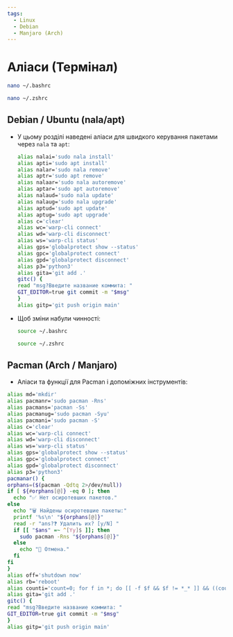 ```yaml
---
tags:
  - Linux
  - Debian
  - Manjaro (Arch)
---
```


# Аліаси (Термінал)

```bash
nano ~/.bashrc
```

```bash
nano ~/.zshrc
```

## Debian / Ubuntu (nala/apt)

- У цьому розділі наведені аліаси для швидкого керування пакетами через `nala` та `apt`:
  
  ```bash
  alias nalai='sudo nala install'
  alias apti='sudo apt install'
  alias nalar='sudo nala remove'
  alias aptr='sudo apt remove'
  alias nalaar='sudo nala autoremove'
  alias aptar='sudo apt autoremove'
  alias nalaud='sudo nala update'
  alias nalaug='sudo nala upgrade'
  alias aptud='sudo apt update'
  alias aptug='sudo apt upgrade'
  alias c='clear'
  alias wc='warp-cli connect'
  alias wd='warp-cli disconnect'
  alias ws='warp-cli status'
  alias gps='globalprotect show --status'
  alias gpc='globalprotect connect'
  alias gpd='globalprotect disconnect'
  alias p3='python3'
  alias gita='git add .'
  gitc() {
  read "msg?Введите название коммита: "
  GIT_EDITOR=true git commit -m "$msg"
  }
  alias gitp='git push origin main'
  ```

- Щоб зміни набули чинності:
  
  ```bash
  source ~/.bashrc
  ```
  
  ```bash
  source ~/.zshrc
  ```

## Pacman (Arch / Manjaro)

- Аліаси та функції для Pacman і допоміжних інструментів:
  
```bash
alias md='mkdir'
alias pacmanr='sudo pacman -Rns'
alias pacmans='pacman -Ss'
alias pacmanug='sudo pacman -Syu'
alias pacmani='sudo pacman -S'
alias c='clear'
alias wc='warp-cli connect'
alias wd='warp-cli disconnect'
alias ws='warp-cli status'
alias gps='globalprotect show --status'
alias gpc='globalprotect connect'
alias gpd='globalprotect disconnect'
alias p3='python3'
pacmanar() {
orphans=($(pacman -Qdtq 2>/dev/null))
if [ ${#orphans[@]} -eq 0 ]; then
  echo "✅ Нет осиротевших пакетов."
else
  echo "🗑 Найдены осиротевшие пакеты:"
  printf '%s\n' "${orphans[@]}"
  read -r "ans?❓ Удалить их? [y/N] "
  if [[ "$ans" =~ ^[Yy]$ ]]; then
    sudo pacman -Rns "${orphans[@]}"
  else
    echo "🚫 Отмена."
  fi
fi
}
alias off='shutdown now'
alias rb='reboot'
alias counti='count=0; for f in *; do [[ -f $f && $f != *_* ]] && ((count++)); done; echo $count'
alias gita='git add .'
gitc() {
read "msg?Введите название коммита: "
GIT_EDITOR=true git commit -m "$msg"
}
alias gitp='git push origin main'
```
